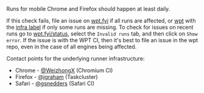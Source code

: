 Runs for mobile Chrome and Firefox should happen at least daily.

If this check fails, file an issue on [wpt.fyi](https://github.com/web-platform-tests/wpt.fyi) if all runs are affected, or [wpt](https://github.com/web-platform-tests/wpt) with the [infra label](https://github.com/web-platform-tests/wpt/labels/infra) if only some runs are missing. To check for issues on recent runs go to [wpt.fyi/status](https://wpt.fyi/status), select the `Invalid runs` tab, and then click on `Show error`. If the issue is with the WPT CI, then it's best to file an issue in the wpt repo, even in the case of all engines being affected.

Contact points for the underlying runner infrastructure:
* Chrome - [@WeizhongX](https://github.com/WeizhongX) (Chromium CI)
* Firefox - [@jgraham](http://github.com/jgraham) (Taskcluster)
* Safari - [@gsnedders](https://github.com/gsnedders) (Safari CI)
